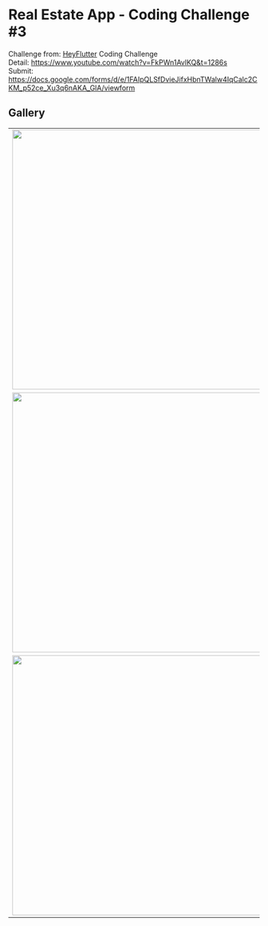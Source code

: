 # Real Estate App - Coding Challenge #3

Challenge from: [HeyFlutter](https://www.youtube.com/@HeyFlutter) Coding Challenge  
Detail: https://www.youtube.com/watch?v=FkPWn1AvlKQ&t=1286s  
Submit: https://docs.google.com/forms/d/e/1FAIpQLSfDvieJifxHbnTWalw4IqCalc2CKM_p52ce_Xu3q6nAKA_GlA/viewform

## Gallery

|                                                                                                                                                                                                                               |                                                                                                                                                                                                                               |                                                                                                                                                                                                                                  |
| ----------------------------------------------------------------------------------------------------------------------------------------------------------------------------------------------------------------------------- | ----------------------------------------------------------------------------------------------------------------------------------------------------------------------------------------------------------------------------- | -------------------------------------------------------------------------------------------------------------------------------------------------------------------------------------------------------------------------------- |
| <image src="https://raw.githubusercontent.com/indratrisnar/real_estate_app_challenge/main/pics/onboard.gif" caption=""  height="520" position="center" command="fill" option="q100" class="img-fluid" title=""  webp="false"> | <image src="https://raw.githubusercontent.com/indratrisnar/real_estate_app_challenge/main/pics/home.jpg" caption=""  height="520" position="center" command="fill" option="q100" class="img-fluid" title=""  webp="false">    | <image src="https://raw.githubusercontent.com/indratrisnar/real_estate_app_challenge/main/pics/detail.jpg" caption=""  height="520" position="center" command="fill" option="q100" class="img-fluid" title=""  webp="false">     |
| <image src="https://raw.githubusercontent.com/indratrisnar/real_estate_app_challenge/main/pics/onboard.jpg" caption=""  height="520" position="center" command="fill" option="q100" class="img-fluid" title=""  webp="false"> | <image src="https://raw.githubusercontent.com/indratrisnar/real_estate_app_challenge/main/pics/home.jpg" caption=""  height="520" position="center" command="fill" option="q100" class="img-fluid" title=""  webp="false">    | <image src="https://raw.githubusercontent.com/indratrisnar/real_estate_app_challenge/main/pics/home2.jpg" caption="" height="520" position="center" command="fill" option="q100" class="img-fluid" title=""  webp="false">       |
| <image src="https://raw.githubusercontent.com/indratrisnar/real_estate_app_challenge/main/pics/detail.jpg" caption=""  height="520" position="center" command="fill" option="q100" class="img-fluid" title=""  webp="false">  | <image src="https://raw.githubusercontent.com/indratrisnar/real_estate_app_challenge/main/pics/detail2.jpg" caption=""  height="520" position="center" command="fill" option="q100" class="img-fluid" title=""  webp="false"> | <image src="https://raw.githubusercontent.com/indratrisnar/real_estate_app_challenge/main/pics/launch_map.jpg" caption=""  height="520" position="center" command="fill" option="q100" class="img-fluid" title=""  webp="false"> |
